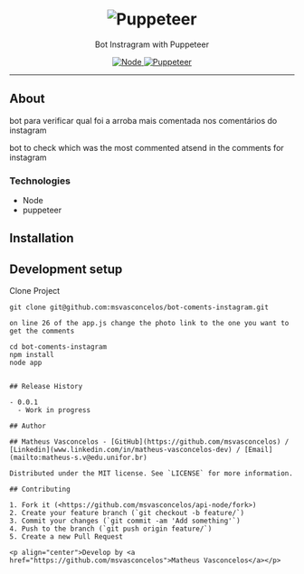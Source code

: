 <h1 align="center"><img src="https://miro.medium.com/max/700/1*LUcVcF0KV9D9FW6wPn3XQA.png?fit=728%2C360&ssl=1" alt="Puppeteer" /></h1>
<p align="center">Bot Instragram with Puppeteer</p>
<p align="center">
  <a href="https://nodejs.org">
    <img src="https://img.shields.io/static/v1?label=Node&message=JS&color=blue?style=plastic&logo=Node.js" alt="Node" />

  <a href="https://www.npmjs.com/package/puppeteer">
    <img src="https://img.shields.io/static/v1?label=Puppeteer&message=JS&color=blue?style=plastic&logo=puppeteer" alt="Puppeteer" />
  </a>
</p>

---

## About

bot para verificar qual foi a arroba mais comentada nos comentários do instagram

bot to check which was the most commented atsend in the comments for instagram

### Technologies

<ul>
    <li>Node</li>
    <li>puppeteer</li>
</ul>

## Installation

## Development setup

Clone Project

```git
git clone git@github.com:msvasconcelos/bot-coments-instagram.git
```

```change code
on line 26 of the app.js change the photo link to the one you want to get the comments
```

```ssh
cd bot-coments-instagram
npm install
node app
```


```

## Release History

- 0.0.1
  - Work in progress

## Author

## Matheus Vasconcelos - [GitHub](https://github.com/msvasconcelos) / [Linkedin](www.linkedin.com/in/matheus-vasconcelos-dev) / [Email](mailto:matheus-s.v@edu.unifor.br)

Distributed under the MIT license. See `LICENSE` for more information.

## Contributing

1. Fork it (<https://github.com/msvasconcelos/api-node/fork>)
2. Create your feature branch (`git checkout -b feature/`)
3. Commit your changes (`git commit -am 'Add something'`)
4. Push to the branch (`git push origin feature/`)
5. Create a new Pull Request

<p align="center">Develop by <a href="https://github.com/msvasconcelos">Matheus Vasconcelos</a></p>

